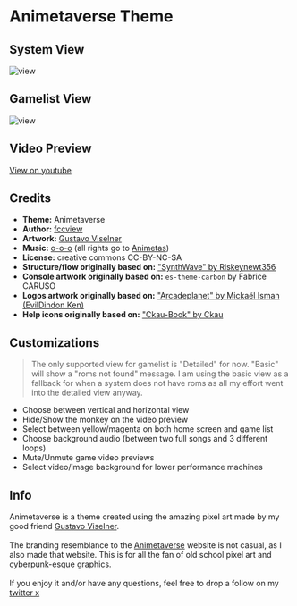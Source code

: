 # Animetaverse Theme

## System View
![view](https://i.imgur.com/LoP4rXj.png)

## Gamelist View
![view](https://i.imgur.com/eLBOYaO.png)

## Video Preview
[View on youtube](https://i.imgur.com/LoP4rXj.png)

## Credits

- **Theme:** Animetaverse
- **Author:** [fccview](https://x.com/fccview)
- **Artwork:** [Gustavo Viselner](https://x.com/PixelGustavo)
- **Music:** [o-o-o](https://x.com/the_real_ooo_io) (all rights go to [Animetas](https://x.com/Animetas1))
- **License:** creative commons CC-BY-NC-SA
- **Structure/flow originally based on:** ["SynthWave" by Riskeynewt356](https://github.com/Riskeynewt356/SynthWave/)
- **Console artwork originally based on:** `es-theme-carbon` by Fabrice CARUSO
- **Logos artwork originally based on:** ["Arcadeplanet" by Mickaël Isman (EvilDindon Ken)](https://github.com/EvilDindon/ES-THEME-ARCADEPLANET)
- **Help icons originally based on:** ["Ckau-Book" by Ckau](https://github.com/CkauNui/ckau-book)

## Customizations

> The only supported view for gamelist is "Detailed" for now. "Basic" will show a "roms not found" message. I am using the basic view as a fallback for when a system does not have roms as all my effort went into the detailed view anyway.

- Choose between vertical and horizontal view
- Hide/Show the monkey on the video preview
- Select between yellow/magenta on both home screen and game list
- Choose background audio (between two full songs and 3 different loops)
- Mute/Unmute game video previews
- Select video/image background for lower performance machines

## Info

Animetaverse is a theme created using the amazing pixel art made by my good friend [Gustavo Viselner](https://x.com/PixelGustavo). <br><br>
The branding resemblance to the [Animetaverse](https://www.animetaverse.club) website is not casual, as I also made that website. This is for all the fan of old school pixel art and cyberpunk-esque graphics. <br><br>
If you enjoy it and/or have any questions, feel free to drop a follow on my [<s>twitter</s> x](https://x.com/fccview)
